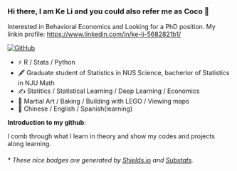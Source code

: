 ### Hi there, I am Ke Li and you could also refer me as Coco 👋
Interested in Behavioral Economics and Looking for a PhD position. My linkin profile: https://www.linkedin.com/in/ke-li-5682821b1/

[![GitHub](https://img.shields.io/badge/dynamic/json?logo=github&label=GitHub&labelColor=495867&color=495867&query=%24.data.totalSubs&url=https%3A%2F%2Fapi.spencerwoo.com%2Fsubstats%2F%3Fsource%3Dgithub%26queryKey%3Dhayschan&style=flat-square)](https://github.com/Maycocoke)

- ⚡ R / Stata / Python
- 🖋 Graduate student of Statistics in NUS Science, bacherlor of Statistics in NJU Math
- ✍️ Statitics / Statistical Learning / Deep Learning / Economics
- 🏃 Martial Art / Baking / Building with LEGO / Viewing maps
- 🍻 Chinese / English / Spanish(learning)
  

**Introduction to my github**:

I comb through what I learn in theory and show my codes and projects along learning.

<h6>* These nice badges are generated by <a href="https://shields.io/">Shields.io</a> and <a href="https://github.com/spencerwooo/Substats">Substats</a>.</h6>
